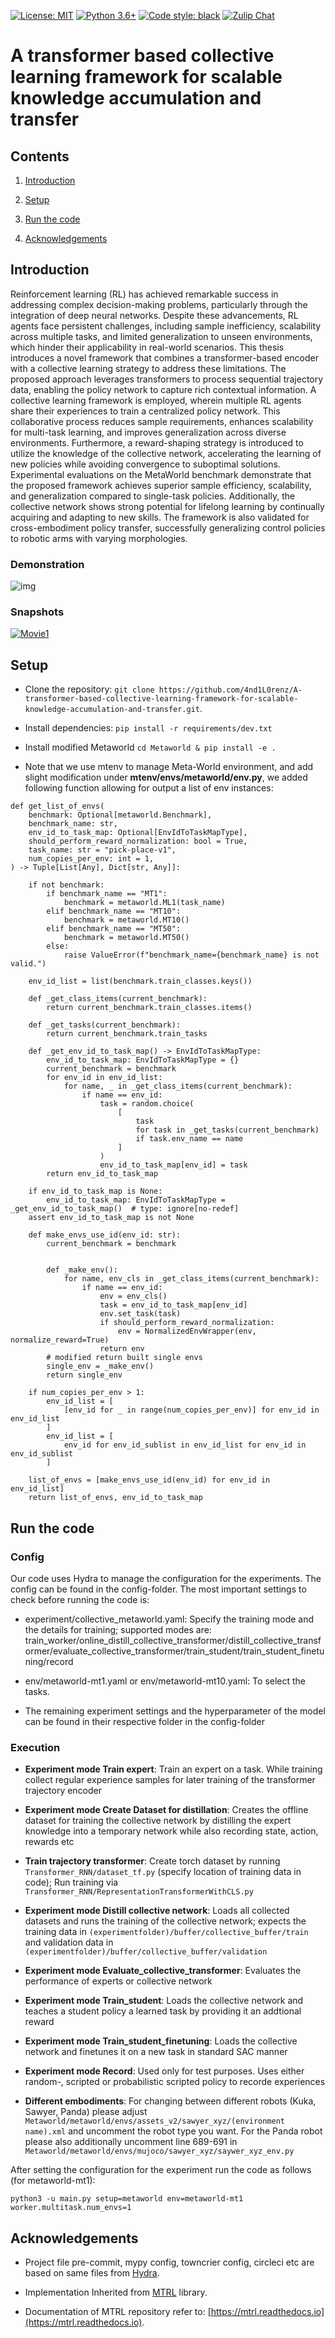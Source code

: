 [![License: MIT](https://img.shields.io/badge/License-MIT-green.svg)](https://github.com/facebookresearch/mtrl/blob/main/LICENSE)
[![Python 3.6+](https://img.shields.io/badge/python-3.6+-blue.svg)](https://www.python.org/downloads/release/python-360/)
[![Code style: black](https://img.shields.io/badge/code%20style-black-000000.svg)](https://github.com/psf/black)
[![Zulip Chat](https://img.shields.io/badge/zulip-join_chat-brightgreen.svg)](https://mtenv.zulipchat.com)

# A transformer based collective learning framework for scalable knowledge accumulation and transfer


## Contents

1. [Introduction](#Introduction)

2. [Setup](#Setup)

3. [Run the code](#Run-the-code)

4. [Acknowledgements](#Acknowledgements)

## Introduction

Reinforcement learning (RL) has achieved remarkable success in addressing complex decision-making problems, particularly through the integration of deep neural networks. Despite these advancements, RL agents face persistent challenges, including sample inefficiency, scalability across multiple tasks, and limited generalization to unseen environments, which hinder their applicability in real-world scenarios. This thesis introduces a novel framework that combines a transformer-based encoder with a collective learning strategy to address these limitations.
The proposed approach leverages transformers to process sequential trajectory data, enabling the policy network to capture rich contextual information. A collective learning framework is employed, wherein multiple RL agents share their experiences to train a centralized policy network. This collaborative process reduces sample requirements, enhances scalability for multi-task learning, and improves generalization across diverse environments. Furthermore, a reward-shaping strategy is introduced to utilize the knowledge of the collective network, accelerating the learning of new policies while avoiding convergence to suboptimal solutions. 
Experimental evaluations on the MetaWorld benchmark demonstrate that the proposed framework achieves superior sample efficiency, scalability, and generalization compared to single-task policies. Additionally, the collective network shows strong potential for lifelong learning by continually acquiring and adapting to new skills. The framework is also validated for cross-embodiment policy transfer, successfully generalizing control policies to robotic arms with varying morphologies. 

### Demonstration
![img](/imgs/snapshot.png "Snapshot")

### Snapshots
[![Movie1](/imgs/panda_drawer_120.png "Demonstration video")](https://youtu.be/5edG_Wm39Mc)

## Setup

* Clone the repository: `git clone https://github.com/4nd1L0renz/A-transformer-based-collective-learning-framework-for-scalable-knowledge-accumulation-and-transfer.git`.

* Install dependencies: `pip install -r requirements/dev.txt`
  
* Install modified Metaworld `cd Metaworld & pip install -e .`
    
* Note that we use mtenv to manage Meta-World environment, and add slight modification under **mtenv/envs/metaworld/env.py**, we added following function allowing for output a list of env instances:
```
def get_list_of_envs(
    benchmark: Optional[metaworld.Benchmark],
    benchmark_name: str,
    env_id_to_task_map: Optional[EnvIdToTaskMapType],
    should_perform_reward_normalization: bool = True,
    task_name: str = "pick-place-v1",
    num_copies_per_env: int = 1,
) -> Tuple[List[Any], Dict[str, Any]]:

    if not benchmark:
        if benchmark_name == "MT1":
            benchmark = metaworld.ML1(task_name)
        elif benchmark_name == "MT10":
            benchmark = metaworld.MT10()
        elif benchmark_name == "MT50":
            benchmark = metaworld.MT50()
        else:
            raise ValueError(f"benchmark_name={benchmark_name} is not valid.")

    env_id_list = list(benchmark.train_classes.keys())

    def _get_class_items(current_benchmark):
        return current_benchmark.train_classes.items()

    def _get_tasks(current_benchmark):
        return current_benchmark.train_tasks

    def _get_env_id_to_task_map() -> EnvIdToTaskMapType:
        env_id_to_task_map: EnvIdToTaskMapType = {}
        current_benchmark = benchmark
        for env_id in env_id_list:
            for name, _ in _get_class_items(current_benchmark):
                if name == env_id:
                    task = random.choice(
                        [
                            task
                            for task in _get_tasks(current_benchmark)
                            if task.env_name == name
                        ]
                    )
                    env_id_to_task_map[env_id] = task
        return env_id_to_task_map

    if env_id_to_task_map is None:
        env_id_to_task_map: EnvIdToTaskMapType = _get_env_id_to_task_map()  # type: ignore[no-redef]
    assert env_id_to_task_map is not None

    def make_envs_use_id(env_id: str):
        current_benchmark = benchmark
        
        
        def _make_env():
            for name, env_cls in _get_class_items(current_benchmark):
                if name == env_id:
                    env = env_cls()
                    task = env_id_to_task_map[env_id]
                    env.set_task(task)
                    if should_perform_reward_normalization:
                        env = NormalizedEnvWrapper(env, normalize_reward=True)
                    return env
        # modified return built single envs
        single_env = _make_env()
        return single_env

    if num_copies_per_env > 1:
        env_id_list = [
            [env_id for _ in range(num_copies_per_env)] for env_id in env_id_list
        ]
        env_id_list = [
            env_id for env_id_sublist in env_id_list for env_id in env_id_sublist
        ]

    list_of_envs = [make_envs_use_id(env_id) for env_id in env_id_list]
    return list_of_envs, env_id_to_task_map
```

## Run the code

### Config

Our code uses Hydra to manage the configuration for the experiments. The config can be found in the config-folder. The most important settings to check before running the code is:

* experiment/collective_metaworld.yaml: Specify the training mode and the details for training; supported modes are: train_worker/online_distill_collective_transformer/distill_collective_transformer/evaluate_collective_transformer/train_student/train_student_finetuning/record

* env/metaworld-mt1.yaml or env/metaworld-mt10.yaml: To select the tasks.

* The remaining experiment settings and the hyperparameter of the model can be found in their respective folder in the config-folder

### Execution

* **Experiment mode Train expert**: Train an expert on a task. While training collect regular experience samples for later training of the transformer trajectory encoder

* **Experiment mode Create Dataset for distillation**: Creates the offline dataset for training the collective network by distilling the expert knowledge into a temporary network while also recording state, action, rewards etc

* **Train trajectory transformer**: Create torch dataset by running `Transformer_RNN/dataset_tf.py` (specify location of training data in code); Run training via `Transformer_RNN/RepresentationTransformerWithCLS.py`

* **Experiment mode Distill collective network**: Loads all collected datasets and runs the training of the collective network; expects the training data in `(experimentfolder)/buffer/collective_buffer/train` and validation data in `(experimentfolder)/buffer/collective_buffer/validation`

* **Experiment mode Evaluate_collective_transformer**: Evaluates the performance of experts or collective network

* **Experiment mode Train_student**: Loads the collective network and teaches a student policy a learned task by providing it an addtional reward

* **Experiment mode Train_student_finetuning**: Loads the collective network and finetunes it on a new task in standard SAC manner

* **Experiment mode Record**: Used only for test purposes. Uses either random-, scripted or probabilistic scripted policy to recorde experiences

* **Different embodiments**: For changing between different robots (Kuka, Sawyer, Panda) please adjust `Metaworld/metaworld/envs/assets_v2/sawyer_xyz/(environment name).xml` and uncomment the robot type you want. For the Panda robot please also additionally uncomment line 689-691 in `Metaworld/metaworld/envs/mujoco/sawyer_xyz/saywer_xyz_env.py`

After setting the configuration for the experiment run the code as follows (for metaworld-mt1):
```
python3 -u main.py setup=metaworld env=metaworld-mt1 worker.multitask.num_envs=1
```


## Acknowledgements

* Project file pre-commit, mypy config, towncrier config, circleci etc are based on same files from [Hydra](https://github.com/facebookresearch/hydra).

* Implementation Inherited from [MTRL](https://mtrl.readthedocs.io/en/latest/index.html) library. 

* Documentation of MTRL repository refer to: [https://mtrl.readthedocs.io](https://mtrl.readthedocs.io).
